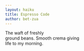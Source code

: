 ```yaml
---
layout: haiku
title: Espresso Code
author: bet-zua
---
```


The waft of freshly<br>
ground beans. Smooth crema giving<br>
life to my morning.<br>
